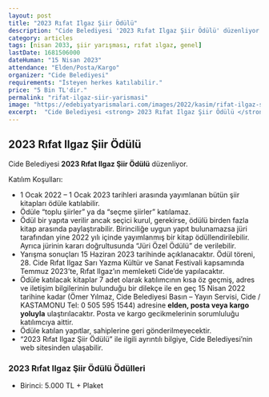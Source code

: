 ```yaml
---
layout: post
title: "2023 Rıfat Ilgaz Şiir Ödülü"
description: "Cide Belediyesi '2023 Rıfat Ilgaz Şiir Ödülü' düzenliyor."
category: articles
tags: [nisan 2033, şiir yarışması, rıfat ılgaz, genel]
lastDate: 1681506000
dateHuman: "15 Nisan 2023"
attendance: "Elden/Posta/Kargo"
organizer: "Cide Belediyesi"
requirements: "İsteyen herkes katılabilir."
price: "5 Bin TL'dir."
permalink: "rifat-ilgaz-siir-yarismasi"
image: "https://edebiyatyarismalari.com/images/2022/kasim/rifat-ilgaz-siir-yarismasi.jpg"
excerpt:  "Cide Belediyesi <strong> 2023 Rıfat Ilgaz Şiir Ödülü </strong> düzenliyor."
---
```


## 2023 Rıfat Ilgaz Şiir Ödülü
Cide Belediyesi **2023 Rıfat Ilgaz Şiir Ödülü** düzenliyor.  

Katılım Koşulları:
- 1 Ocak 2022 – 1 Ocak 2023 tarihleri arasında yayımlanan bütün şiir kitapları ödüle katılabilir.
- Ödüle “toplu şiirler” ya da “seçme şiirler” katılamaz.
- Ödül bir yapıta verilir ancak seçici kurul, gerekirse, ödülü birden fazla kitap arasında paylaştırabilir. Birinciliğe uygun yapıt bulunamazsa jüri tarafından yine 2022 yılı içinde yayımlanmış bir kitap ödüllendirilebilir. Ayrıca jürinin kararı doğrultusunda “Jüri Özel Ödülü” de verilebilir.
- Yarışma sonuçları 15 Haziran 2023 tarihinde açıklanacaktır. Ödül töreni, 28. Cide Rıfat Ilgaz Sarı Yazma Kültür ve Sanat Festivali kapsamında Temmuz 2023’te, Rıfat Ilgaz’ın memleketi Cide’de yapılacaktır.
- Ödüle katılacak kitaplar 7 adet olarak katılımcının kısa öz geçmiş, adres ve iletişim bilgilerinin bulunduğu bir dilekçe ile en geç 15 Nisan 2022 tarihine kadar (Ömer Yılmaz, Cide Belediyesi Basın – Yayın Servisi, Cide / KASTAMONU Tel: 0 505 595 1544) adresine **elden, posta veya kargo yoluyla** ulaştırılacaktır. Posta ve kargo gecikmelerinin sorumluluğu katılımcıya aittir.
- Ödüle katılan yapıtlar, sahiplerine geri gönderilmeyecektir.
- “2023 Rıfat Ilgaz Şiir Ödülü” ile ilgili ayrıntılı bilgiye, Cide Belediyesi’nin web sitesinden ulaşabilir. 


### 2023 Rıfat Ilgaz Şiir Ödülü Ödülleri
- Birinci: 5.000 TL + Plaket